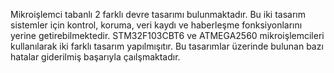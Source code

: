 
Mikroişlemci tabanlı 2 farklı devre tasarımı bulunmaktadır. 
Bu iki tasarım sistemler için kontrol, koruma, veri kaydı ve haberleşme fonksiyonlarını yerine getirebilmektedir.
STM32F103CBT6 ve ATMEGA2560 mikroişlemcileri kullanılarak iki farklı tasarım yapılmışıtır.
Bu tasarımlar üzerinde bulunan bazı hatalar giderilmiş başarıyla çaılşmaktadır. 
